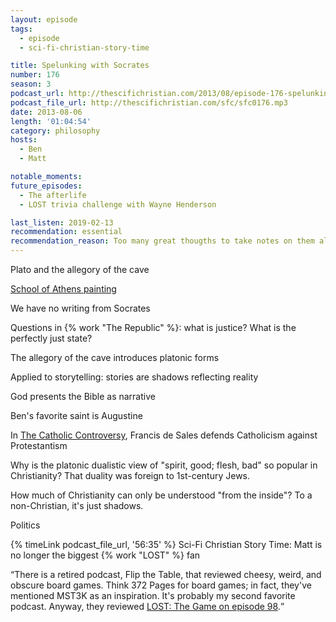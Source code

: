 ```yaml
---
layout: episode
tags:
  - episode
  - sci-fi-christian-story-time

title: Spelunking with Socrates
number: 176
season: 3
podcast_url: http://thescifichristian.com/2013/08/episode-176-spelunking-with-socrates/
podcast_file_url: http://thescifichristian.com/sfc/sfc0176.mp3
date: 2013-08-06
length: '01:04:54'
category: philosophy
hosts:
  - Ben
  - Matt

notable_moments:
future_episodes:
  - The afterlife
  - LOST trivia challenge with Wayne Henderson

last_listen: 2019-02-13
recommendation: essential
recommendation_reason: Too many great thougths to take notes on them all.
---
```

Plato and the allegory of the cave

[School of Athens painting](https://en.m.wikipedia.org/wiki/The_School_of_Athens#/media/File%3A%22The_School_of_Athens%22_by_Raffaello_Sanzio_da_Urbino.jpg)

We have no writing from Socrates

Questions in {% work "The Republic" %}: what is justice? What is the perfectly just state?

The allegory of the cave introduces platonic forms 

Applied to storytelling: stories are shadows reflecting reality

God presents the Bible as narrative

Ben's favorite saint is Augustine

In [The Catholic Controversy](https://www.goodreads.com/book/show/770549.The_Catholic_Controversy), Francis de Sales defends Catholicism against Protestantism

Why is the platonic dualistic view of "spirit, good; flesh, bad" so popular in Christianity? That duality was foreign to 1st-century Jews.

How much of Christianity can only be understood "from the inside"? To a non-Christian, it's just shadows.

Politics 

{% timeLink podcast_file_url, '56:35' %} Sci-Fi Christian Story Time: Matt is no longer the biggest {% work "LOST" %} fan

<q class="archivist">There is a retired podcast, Flip the Table, that reviewed cheesy, weird, and obscure board games. Think 372 Pages for board games; in fact, they've mentioned MST3K as an inspiration. It's probably my second favorite podcast. Anyway, they reviewed <a href="https://tableflipsyou.blogspot.com/2016/10/episode-98-lost.html">LOST: The Game on episode 98</a>.</q>